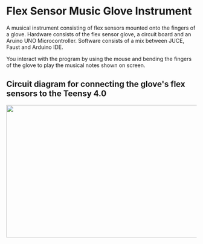 # Flex Sensor Music Glove Instrument

A musical instrument consisting of flex sensors mounted onto the fingers of a glove. 
Hardware consists of the flex sensor glove, a circuit board and an Aruino UNO Microcontroller.
Software consists of a mix between JUCE, Faust and Arduino IDE. 

You interact with the program by using the mouse and bending the fingers of the glove to play the musical notes shown on screen.

## Circuit diagram for connecting the glove's flex sensors to the Teensy 4.0
<img src="https://github.com/user-attachments/assets/e90ceb61-09af-4aae-a2c8-b5e1a8ae20bb" width="750" height="351" />
